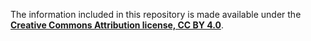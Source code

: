 The information included in this repository is made available under the **[Creative Commons Attribution
license, CC BY 4.0](https://creativecommons.org/licenses/by/4.0/legalcode)**.
